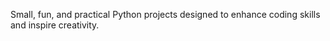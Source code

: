 Small, fun, and practical Python projects designed to enhance coding skills and inspire creativity.
